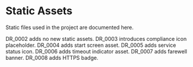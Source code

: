 # Static Assets

Static files used in the project are documented here.

DR_0002 adds no new static assets.
DR_0003 introduces compliance icon placeholder.
DR_0004 adds start screen asset.
DR_0005 adds service status icon.
DR_0006 adds timeout indicator asset.
DR_0007 adds farewell banner.
DR_0008 adds HTTPS badge.
